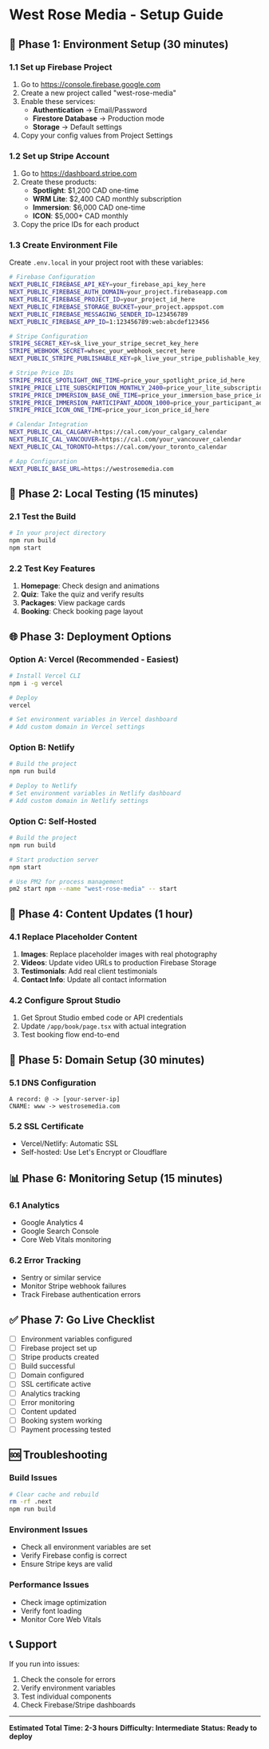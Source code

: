 # West Rose Media - Setup Guide

## 🚀 Phase 1: Environment Setup (30 minutes)

### 1.1 Set up Firebase Project
1. Go to https://console.firebase.google.com
2. Create a new project called "west-rose-media"
3. Enable these services:
   - **Authentication** → Email/Password
   - **Firestore Database** → Production mode
   - **Storage** → Default settings
4. Copy your config values from Project Settings

### 1.2 Set up Stripe Account
1. Go to https://dashboard.stripe.com
2. Create these products:
   - **Spotlight**: $1,200 CAD one-time
   - **WRM Lite**: $2,400 CAD monthly subscription
   - **Immersion**: $6,000 CAD one-time
   - **ICON**: $5,000+ CAD monthly
3. Copy the price IDs for each product

### 1.3 Create Environment File
Create `.env.local` in your project root with these variables:

```bash
# Firebase Configuration
NEXT_PUBLIC_FIREBASE_API_KEY=your_firebase_api_key_here
NEXT_PUBLIC_FIREBASE_AUTH_DOMAIN=your_project.firebaseapp.com
NEXT_PUBLIC_FIREBASE_PROJECT_ID=your_project_id_here
NEXT_PUBLIC_FIREBASE_STORAGE_BUCKET=your_project.appspot.com
NEXT_PUBLIC_FIREBASE_MESSAGING_SENDER_ID=123456789
NEXT_PUBLIC_FIREBASE_APP_ID=1:123456789:web:abcdef123456

# Stripe Configuration
STRIPE_SECRET_KEY=sk_live_your_stripe_secret_key_here
STRIPE_WEBHOOK_SECRET=whsec_your_webhook_secret_here
NEXT_PUBLIC_STRIPE_PUBLISHABLE_KEY=pk_live_your_stripe_publishable_key_here

# Stripe Price IDs
STRIPE_PRICE_SPOTLIGHT_ONE_TIME=price_your_spotlight_price_id_here
STRIPE_PRICE_LITE_SUBSCRIPTION_MONTHLY_2400=price_your_lite_subscription_price_id_here
STRIPE_PRICE_IMMERSION_BASE_ONE_TIME=price_your_immersion_base_price_id_here
STRIPE_PRICE_IMMERSION_PARTICIPANT_ADDON_1000=price_your_participant_addon_price_id_here
STRIPE_PRICE_ICON_ONE_TIME=price_your_icon_price_id_here

# Calendar Integration
NEXT_PUBLIC_CAL_CALGARY=https://cal.com/your_calgary_calendar
NEXT_PUBLIC_CAL_VANCOUVER=https://cal.com/your_vancouver_calendar
NEXT_PUBLIC_CAL_TORONTO=https://cal.com/your_toronto_calendar

# App Configuration
NEXT_PUBLIC_BASE_URL=https://westrosemedia.com
```

## 🧪 Phase 2: Local Testing (15 minutes)

### 2.1 Test the Build
```bash
# In your project directory
npm run build
npm start
```

### 2.2 Test Key Features
1. **Homepage**: Check design and animations
2. **Quiz**: Take the quiz and verify results
3. **Packages**: View package cards
4. **Booking**: Check booking page layout

## 🌐 Phase 3: Deployment Options

### Option A: Vercel (Recommended - Easiest)
```bash
# Install Vercel CLI
npm i -g vercel

# Deploy
vercel

# Set environment variables in Vercel dashboard
# Add custom domain in Vercel settings
```

### Option B: Netlify
```bash
# Build the project
npm run build

# Deploy to Netlify
# Set environment variables in Netlify dashboard
# Add custom domain in Netlify settings
```

### Option C: Self-Hosted
```bash
# Build the project
npm run build

# Start production server
npm start

# Use PM2 for process management
pm2 start npm --name "west-rose-media" -- start
```

## 🔧 Phase 4: Content Updates (1 hour)

### 4.1 Replace Placeholder Content
1. **Images**: Replace placeholder images with real photography
2. **Videos**: Update video URLs to production Firebase Storage
3. **Testimonials**: Add real client testimonials
4. **Contact Info**: Update all contact information

### 4.2 Configure Sprout Studio
1. Get Sprout Studio embed code or API credentials
2. Update `/app/book/page.tsx` with actual integration
3. Test booking flow end-to-end

## 🎯 Phase 5: Domain Setup (30 minutes)

### 5.1 DNS Configuration
```
A record: @ -> [your-server-ip]
CNAME: www -> westrosemedia.com
```

### 5.2 SSL Certificate
- Vercel/Netlify: Automatic SSL
- Self-hosted: Use Let's Encrypt or Cloudflare

## 📊 Phase 6: Monitoring Setup (15 minutes)

### 6.1 Analytics
- Google Analytics 4
- Google Search Console
- Core Web Vitals monitoring

### 6.2 Error Tracking
- Sentry or similar service
- Monitor Stripe webhook failures
- Track Firebase authentication errors

## ✅ Phase 7: Go Live Checklist

- [ ] Environment variables configured
- [ ] Firebase project set up
- [ ] Stripe products created
- [ ] Build successful
- [ ] Domain configured
- [ ] SSL certificate active
- [ ] Analytics tracking
- [ ] Error monitoring
- [ ] Content updated
- [ ] Booking system working
- [ ] Payment processing tested

## 🆘 Troubleshooting

### Build Issues
```bash
# Clear cache and rebuild
rm -rf .next
npm run build
```

### Environment Issues
- Check all environment variables are set
- Verify Firebase config is correct
- Ensure Stripe keys are valid

### Performance Issues
- Check image optimization
- Verify font loading
- Monitor Core Web Vitals

## 📞 Support

If you run into issues:
1. Check the console for errors
2. Verify environment variables
3. Test individual components
4. Check Firebase/Stripe dashboards

---

**Estimated Total Time: 2-3 hours**
**Difficulty: Intermediate**
**Status: Ready to deploy**
